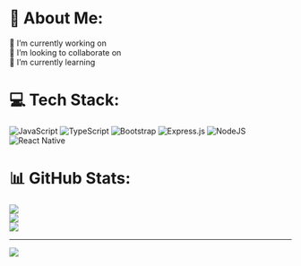 # 💫 About Me:
🔭 I’m currently working on<br>👯 I’m looking to collaborate on<br>🌱 I’m currently learning

# 💻 Tech Stack:
![JavaScript](https://img.shields.io/badge/javascript-%23323330.svg?style=for-the-badge&logo=javascript&logoColor=%23F7DF1E) ![TypeScript](https://img.shields.io/badge/typescript-%23007ACC.svg?style=for-the-badge&logo=typescript&logoColor=white) ![Bootstrap](https://img.shields.io/badge/bootstrap-%23563D7C.svg?style=for-the-badge&logo=bootstrap&logoColor=white) ![Express.js](https://img.shields.io/badge/express.js-%23404d59.svg?style=for-the-badge&logo=express&logoColor=%2361DAFB) ![NodeJS](https://img.shields.io/badge/node.js-6DA55F?style=for-the-badge&logo=node.js&logoColor=white) ![React Native](https://img.shields.io/badge/react_native-%2320232a.svg?style=for-the-badge&logo=react&logoColor=%2361DAFB)

# 📊 GitHub Stats:
![](https://github-readme-stats.vercel.app/api?username=jleandrocampos&theme=dark&hide_border=true&include_all_commits=true&count_private=true)<br/>
![](https://github-readme-streak-stats.herokuapp.com/?user=jleandrocampos&theme=dark&hide_border=true)<br/>
![](https://github-readme-stats.vercel.app/api/top-langs/?username=jleandrocampos&theme=dark&hide_border=true&include_all_commits=true&count_private=true&layout=compact)

---
[![](https://visitcount.itsvg.in/api?id=jleandrocampos&icon=0&color=0)](https://visitcount.itsvg.in)
